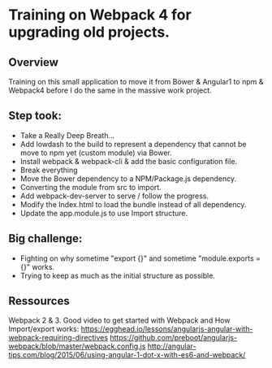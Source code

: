# Training on Webpack 4 for upgrading old projects.

## Overview
Training on this small application to move it from Bower & Angular1 to npm & Webpack4 before I do the same in the massive work project.

## Step took:
- Take a Really Deep Breath...
- Add lowdash to the build to represent a dependency that cannot be move to npm yet (custom module) via Bower.
- Install webpack & webpack-cli & add the basic configuration file.
- Break everything
- Move the Bower dependency to a NPM/Package.js dependency.
- Converting the module from src to import.
- Add webpack-dev-server to serve / follow the progress.
- Modify the Index.html to load the bundle instead of all dependency.
- Update the app.module.js to use Import structure.

## Big challenge:
- Fighting on why sometime "export {}" and sometime "module.exports = {}" works.
- Trying to keep as much as the initial structure as possible.

## Ressources
Webpack 2 & 3.
Good video to get started with Webpack and How Import/export works: https://egghead.io/lessons/angularjs-angular-with-webpack-requiring-directives
https://github.com/preboot/angularjs-webpack/blob/master/webpack.config.js
http://angular-tips.com/blog/2015/06/using-angular-1-dot-x-with-es6-and-webpack/
